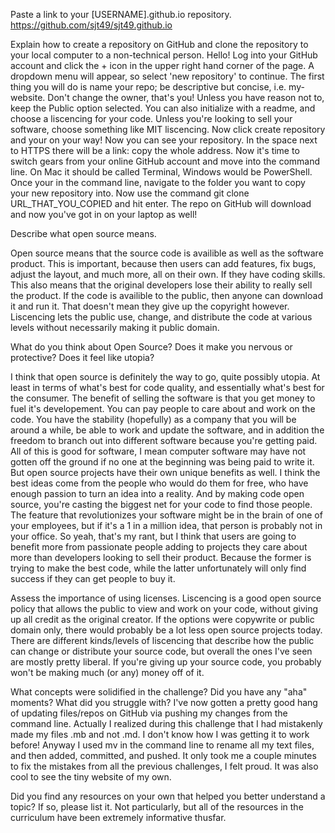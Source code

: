 Paste a link to your [USERNAME].github.io repository.
https://github.com/sjt49/sjt49.github.io


Explain how to create a repository on GitHub and clone the repository to your local computer to a non-technical person.
Hello! Log into your GitHub account and click the + icon in the upper right hand corner of the page. A dropdown menu will appear, so select 'new repository' to continue. The first thing you will do is name your repo; be descriptive but concise, i.e. my-website. Don't change the owner, that's you! Unless you have reason not to, keep the Public option selected. You can also initialize with a readme, and choose a liscencing for your code. Unless you're looking to sell your software, choose something like MIT liscencing. Now click create repository and your on your way! Now you can see your repository. In the space next to HTTPS there will be a link: copy the whole address.
Now it's time to switch gears from your online GitHub account and move into the command line. On Mac it should be called Terminal, Windows would be PowerShell. Once your in the command line, navigate to the folder you want to copy your new repository into. Now use the command git clone URL_THAT_YOU_COPIED and hit enter. The repo on GitHub will download and now you've got in on your laptop as well!


Describe what open source means.

Open source means that the source code is availible as well as the software product. This is important, because then users can add features, fix bugs, adjust the layout, and much more, all on their own. If they have coding skills. This also means that the original developers lose their ability to really sell the product. If the code is availible to the public, then anyone can download it and run it. That doesn't mean they give up the copyright however. Liscencing lets the public use, change, and distribute the code at various levels without necessarily making it public domain.


What do you think about Open Source? Does it make you nervous or protective? Does it feel like utopia?

I think that open source is definitely the way to go, quite possibly utopia. At least in terms of what's best for code quality, and essentially what's best for the consumer. The benefit of selling the software is that you get money to fuel it's developement. You can pay people to care about and work on the code. You have the stability (hopefully) as a company that you will be around a while, be able to work and update the software, and in addition the freedom to branch out into different software because you're getting paid. All of this is good for software, I mean computer software may have not gotten off the ground if no one at the beginning was being paid to write it. But open source projects have their own unique benefits as well.
I think the best ideas come from the people who would do them for free, who have enough passion to turn an idea into a reality. And by making code open source, you're casting the biggest net for your code to find those people. The feature that revolutionizes your software might be in the brain of one of your employees, but if it's a 1 in a million idea, that person is  probably not in your office. So yeah, that's my rant, but I think that users are going to benefit more from passionate people adding to projects they care about more than developers looking to sell their product. Because the former is trying to make the best code, while the latter unfortunately will only find success if they can get people to buy it.


Assess the importance of using licenses.
Liscencing is a good open source policy that allows the public to view and work on your code, without giving up all credit as the original creator. If the options were copywrite or public domain only, there would probably be a lot less open source projects today. There are different kinds/levels of liscencing that describe how the public can change or distribute your source code, but overall the ones I've seen are mostly pretty liberal. If you're giving up your source code, you probably won't be making much (or any) money off of it.

What concepts were solidified in the challenge? Did you have any "aha" moments? What did you struggle with?
I've now gotten a pretty good hang of updating files/repos on GitHub via pushing my changes from the command line. Actually I realized during this challenge that I had mistakenly made my files .mb and not .md. I don't know how I was getting it to work before! Anyway I used mv in the command line to rename all my text files, and then added, committed, and pushed. It only took me a couple minutes to fix the mistakes from all the previous challenges, I felt proud. It was also cool to see the tiny website of my own.

Did you find any resources on your own that helped you better understand a topic? If so, please list it.
Not particularly, but all of the resources in the curriculum have been extremely informative thusfar.